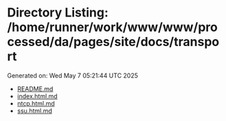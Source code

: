 # Directory Listing: /home/runner/work/www/www/processed/da/pages/site/docs/transport
Generated on: Wed May  7 05:21:44 UTC 2025

- [README.md](README.md)
- [index.html.md](index.html.md)
- [ntcp.html.md](ntcp.html.md)
- [ssu.html.md](ssu.html.md)
